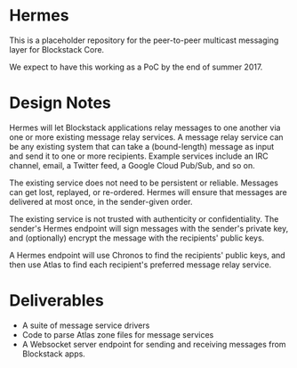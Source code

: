 # Hermes

This is a placeholder repository for the peer-to-peer multicast messaging layer for Blockstack Core.

We expect to have this working as a PoC by the end of summer 2017.

# Design Notes

Hermes will let Blockstack applications relay messages to one another via one or more existing message relay services.  A message relay service can be any existing system that can take a (bound-length) message as input and send it to one or more recipients.  Example services include an IRC channel, email, a Twitter feed, a Google Cloud Pub/Sub, and so on.

The existing service does not need to be persistent or reliable.  Messages can get lost, replayed, or re-ordered.  Hermes will ensure that messages are delivered at most once, in the sender-given order.

The existing service is not trusted with authenticity or confidentiality.  The sender's Hermes endpoint will sign messages with the sender's private key, and (optionally) encrypt the message with the recipients' public keys.

A Hermes endpoint will use Chronos to find the recipients' public keys, and then use Atlas to find each recipient's preferred message relay service.

# Deliverables

* A suite of message service drivers
* Code to parse Atlas zone files for message services
* A Websocket server endpoint for sending and receiving messages from Blockstack apps.
